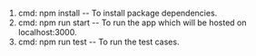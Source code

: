 1. cmd: npm install --
To install package dependencies.
2. cmd: npm run start --
To run the app which will be hosted on localhost:3000.
3. cmd: npm run test --
To run the test cases.
